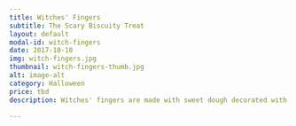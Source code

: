 ```yaml
---
title: Witches' Fingers
subtitle: The Scary Biscuity Treat
layout: default
modal-id: witch-fingers
date: 2017-10-10
img: witch-fingers.jpg
thumbnail: witch-fingers-thumb.jpg
alt: image-alt
category: Halloween
price: tbd
description: Witches' fingers are made with sweet dough decorated with almonds and jam, but they look convincing (and creepy!). Perfect for a Halloween party.

---
```

